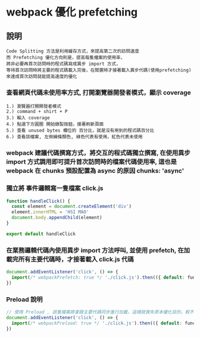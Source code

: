 # webpack 優化 prefetching

## 說明

```text
Code Splitting 方法是利用緩存方式，來提高第二次的訪問速度
而 Prefetching 優化方向則是，提高每隻檔案的使用率，
將非必要再首次訪問時的程式碼寫成異步 import 方式，
等待首次訪問時將主要的程式碼載入完後，在閒置時才接著載入異步代碼(使用prefetching)
來達成首次訪問就能提高速度的優化
```

### 查看網頁代碼未使用率方式, 打開瀏覽器開發者模式，顯示 coverage

```text
1.) 瀏覽器打開開發者模式
2.) command + shirt + P
3.) 輸入 coverage
4.) 點選下方圓圈 開始錄製按鈕，接著刷新頁面
5.) 查看 unused bytes 欄位的 百分比，就是沒有用到的程式碼百分比
6.) 查看該檔案, 左側線條顏色, 綠色代表有使用，紅色代表未使用
```

### webpack 建議代碼撰寫方式，將交互的程式碼獨立撰寫, 在使用異步 import 方式調用即可提升首次訪問時的檔案代碼使用率, 這也是 webpack 在 chunks 預設配置為 async 的原因 chunks: 'async'

### 獨立將 事件邏輯寫一隻檔案 click.js

```js
function handleClick() {
  const element = document.createElement('div')
  element.innerHTML = 'HSI MAO'
  document.body.appendChild(element)
}

export default handleClick
```

### 在業務邏輯代碼內使用異步 import 方法呼叫, 並使用 prefetch, 在加載完所有主要代碼時，才接著載入 click.js 代碼

```js
document.addEventListener('click', () => {
  import(/* webpackPrefetch: true */ './click.js').then(({ default: func }) => func())
})
```

### Preload 說明

```js
// 使用 Preload , 該隻檔案將會跟主要代碼同步進行加載，這樣就喪失原本優化目的，較不常使用
document.addEventListener('click', () => {
  import(/* webpackPreload: true */ './click.js').then(({ default: func }) => func())
})
```
